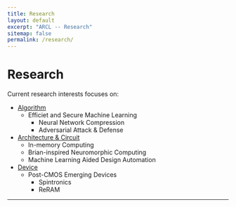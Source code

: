 ```yaml
---
title: Research
layout: default
excerpt: "ARCL -- Research"
sitemap: false
permalink: /research/
---
```


# Research


<!-- Current research interests focuses on:
- [Efficient and Secure Deep Learning](#efficient_secure_dl)
    - Neural Network Compression
    - Dynamic Inference
    - Adversarial attack and defense
    - Intellectual Property (IP) protection     
- [Brain-inspired Neuromorphic Computing](#neuromorphic)
    - in-memory computing architecture/device/circuit  -->


<!-- ### <a name="efficient_secure_dl"></a> Efficient and Secure Deep Learning

To be added.


### <a name="neuromorphic"></a> Brain-inspired Neuromorphic Computing

To be added. -->


Current research interests focuses on:
<!-- - [Algorithm](#algorithm) -->

- <a href="{{ site.url }}{{ site.baseurl }}/research/algorithm">Algorithm</a>
    * Efficiet and Secure Machine Learning
        - Neural Network Compression
        - Adversarial Attack & Defense
- <a href="{{ site.url }}{{ site.baseurl }}/research/research/arch-and-circuit/">Architecture & Circuit</a>
    * In-memory Computing
    * Brian-inspired Neuromorphic Computing
    * Machine Learning Aided Design Automation
- [Device](#device)
    * Post-CMOS Emerging Devices
        - Spintronics 
        - ReRAM

------------------------
<!-- 
## <a name="algorithms"></a> Algorithm

### Efficiet and Secure Machine Learning

#### Neural Network Compression


#### Adversarial Attack & Defense


------------------------

### <a name="arch&circuit"></a> Architecture & Circuit

#### Brian-inspired Neuromorphic Computing

- Mixed-signal In-Memory Computing


#### Machine Learning Aided Design Automation

Research undergoing...

------------------------

### <a name="device"></a> Device

#### Post-CMOS Emerging Devices

- Spintronics (STT-MRAM, SOT-MRAM, etc.)

- ReRAM -->